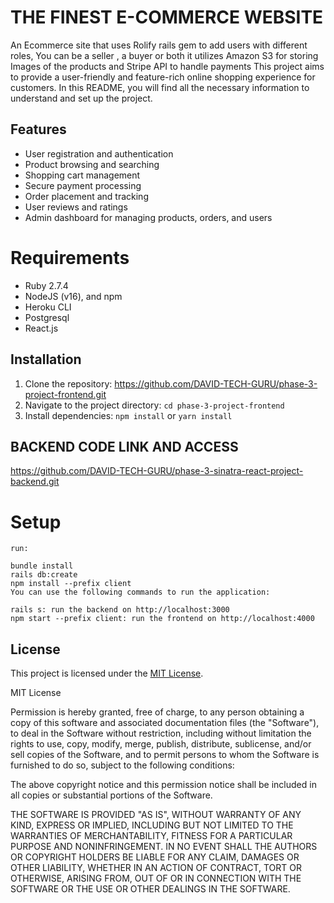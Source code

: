 # THE FINEST E-COMMERCE WEBSITE

An Ecommerce site that uses Rolify rails gem to add users with different roles, You can be a seller , a buyer or both
it utilizes Amazon S3 for storing Images of the products and Stripe API to handle payments
This project aims to provide a user-friendly and feature-rich online shopping experience for customers. In this README, you will find all the necessary information to understand and set up the project.

## Features
- User registration and authentication
- Product browsing and searching
- Shopping cart management
- Secure payment processing
- Order placement and tracking
- User reviews and ratings
- Admin dashboard for managing products, orders, and users


# Requirements

- Ruby 2.7.4
- NodeJS (v16), and npm
- Heroku CLI
- Postgresql
- React.js

## Installation
1. Clone the repository: https://github.com/DAVID-TECH-GURU/phase-3-project-frontend.git
2. Navigate to the project directory: `cd phase-3-project-frontend`
3. Install dependencies: `npm install` or `yarn install`

## BACKEND CODE LINK AND ACCESS
https://github.com/DAVID-TECH-GURU/phase-3-sinatra-react-project-backend.git


# Setup

```
run:

bundle install
rails db:create
npm install --prefix client
You can use the following commands to run the application:

rails s: run the backend on http://localhost:3000
npm start --prefix client: run the frontend on http://localhost:4000
```

## License
This project is licensed under the [MIT License](LICENSE).

MIT License

Permission is hereby granted, free of charge, to any person obtaining a copy
of this software and associated documentation files (the "Software"), to deal
in the Software without restriction, including without limitation the rights
to use, copy, modify, merge, publish, distribute, sublicense, and/or sell
copies of the Software, and to permit persons to whom the Software is
furnished to do so, subject to the following conditions:

The above copyright notice and this permission notice shall be included in all
copies or substantial portions of the Software.

THE SOFTWARE IS PROVIDED "AS IS", WITHOUT WARRANTY OF ANY KIND, EXPRESS OR
IMPLIED, INCLUDING BUT NOT LIMITED TO THE WARRANTIES OF MERCHANTABILITY,
FITNESS FOR A PARTICULAR PURPOSE AND NONINFRINGEMENT. IN NO EVENT SHALL THE
AUTHORS OR COPYRIGHT HOLDERS BE LIABLE FOR ANY CLAIM, DAMAGES OR OTHER
LIABILITY, WHETHER IN AN ACTION OF CONTRACT, TORT OR OTHERWISE, ARISING FROM,
OUT OF OR IN CONNECTION WITH THE SOFTWARE OR THE USE OR OTHER DEALINGS IN THE
SOFTWARE.